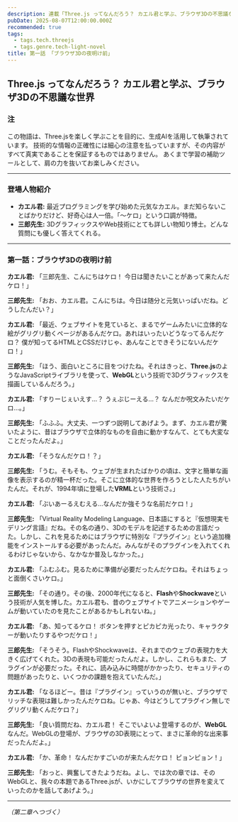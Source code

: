 ```yaml
---
description: 連載「Three.js ってなんだろう？ カエル君と学ぶ、ブラウザ3Dの不思議な世界」
pubDate: 2025-08-07T12:00:00.000Z
recommended: true
tags:
  - tags.tech.threejs
  - tags.genre.tech-light-novel
title: 第一話 「ブラウザ3Dの夜明け前」 
---
```


## Three.js ってなんだろう？ カエル君と学ぶ、ブラウザ3Dの不思議な世界

### 注

この物語は、Three.jsを楽しく学ぶことを目的に、生成AIを活用して執筆されています。
技術的な情報の正確性には細心の注意を払っていますが、その内容がすべて真実であることを保証するものではありません。
あくまで学習の補助ツールとして、肩の力を抜いてお楽しみください。

---

### 登場人物紹介

*   **カエル君:** 最近プログラミングを学び始めた元気なカエル。まだ知らないことばかりだけど、好奇心は人一倍。「〜ケロ」という口調が特徴。
*   **三郎先生:** 3DグラフィックスやWeb技術にとても詳しい物知り博士。どんな質問にも優しく答えてくれる。

---

### 第一話：ブラウザ3Dの夜明け前

**カエル君:** 「三郎先生、こんにちはケロ！ 今日は聞きたいことがあって来たんだケロ！」

**三郎先生:** 「おお、カエル君。こんにちは。今日は随分と元気いっぱいだね。どうしたんだい？」

**カエル君:** 「最近、ウェブサイトを見ていると、まるでゲームみたいに立体的な絵がグリグリ動くページがあるんだケロ。あれはいったいどうなってるんだケロ？ 僕が知ってるHTMLとCSSだけじゃ、あんなことできそうにないんだケロ！」

**三郎先生:** 「ほう、面白いところに目をつけたね。それはきっと、**Three.js**のようなJavaScriptライブラリを使って、**WebGL**という技術で3Dグラフィックスを描画しているんだろう。」

**カエル君:** 「すりーじぇいえす…？ うぇぶじーえる…？ なんだか呪文みたいだケロ…。」

**三郎先生:** 「ふふふ。大丈夫、一つずつ説明してあげよう。まず、カエル君が驚いたように、昔はブラウザで立体的なものを自由に動かすなんて、とても大変なことだったんだよ。」

**カエル君:** 「そうなんだケロ！？」

**三郎先生:** 「うむ。そもそも、ウェブが生まれたばかりの頃は、文字と簡単な画像を表示するのが精一杯だった。そこに立体的な世界を作ろうとした人たちがいたんだ。それが、1994年頃に登場した**VRML**という技術さ。」

**カエル君:** 「ぶいあーるえむえる…なんだか強そうな名前だケロ！」

**三郎先生:** 「Virtual Reality Modeling Language、日本語にすると『仮想現実モデリング言語』だね。その名の通り、3Dのモデルを記述するための言語だった。しかし、これを見るためにはブラウザに特別な『プラグイン』という追加機能をインストールする必要があったんだ。みんながそのプラグインを入れてくれるわけじゃないから、なかなか普及しなかった。」

**カエル君:** 「ふむふむ。見るために準備が必要だったんだケロね。それはちょっと面倒くさいケロ。」

**三郎先生:** 「その通り。その後、2000年代になると、**Flash**や**Shockwave**という技術が人気を博した。カエル君も、昔のウェブサイトでアニメーションやゲームが動いていたのを見たことがあるかもしれないね。」

**カエル君:** 「あ、知ってるケロ！ ボタンを押すとピカピカ光ったり、キャラクターが動いたりするやつだケロ！」

**三郎先生:** 「そうそう。FlashやShockwaveは、それまでのウェブの表現力を大きく広げてくれた。3Dの表現も可能だったんだよ。しかし、これらもまた、プラグインが必要だった。それに、読み込みに時間がかかったり、セキュリティの問題があったりと、いくつかの課題を抱えていたんだ。」

**カエル君:** 「なるほどー。昔は『プラグイン』っていうのが無いと、ブラウザでリッチな表現は難しかったんだケロね。じゃあ、今はどうしてプラグイン無しでグリグリ動くんだケロ？」

**三郎先生:** 「良い質問だね、カエル君！ そこでいよいよ登場するのが、**WebGL**なんだ。WebGLの登場が、ブラウザの3D表現にとって、まさに革命的な出来事だったんだよ。」

**カエル君:** 「か、革命！ なんだかすごいのが来たんだケロ！ ピョンピョン！」

**三郎先生:** 「おっと、興奮してきたようだね。よし、では次の章では、そのWebGLと、我々の本題であるThree.jsが、いかにしてブラウザの世界を変えていったのかを話してあげよう。」

---
*（第二章へつづく）*
